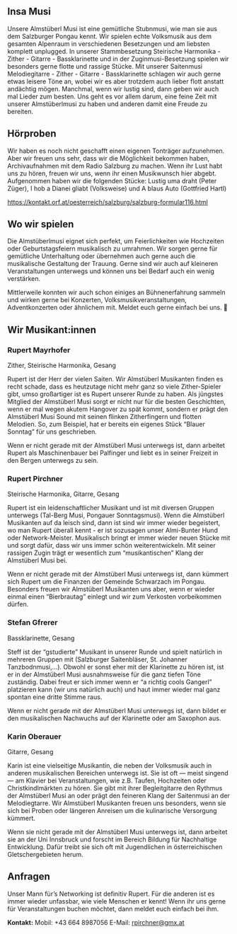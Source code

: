 ## Insa Musi
Unsere Almstüberl Musi ist eine gemütliche Stubnmusi, wie man sie aus dem Salzburger Pongau kennt. Wir spielen echte Volksmusik aus dem gesamten Alpenraum in verschiedenen Besetzungen und am liebsten komplett unplugged. In unserer Stammbesetzung Steirische Harmonika - Zither - Gitarre - Bassklarinette und in der Zuginmusi-Besetzung spielen wir besonders gerne flotte und rassige Stücke. Mit unserer Saitenmusi Melodiegitarre - Zither - Gitarre - Bassklarinette schlagen wir auch gerne etwas leisere Töne an, wobei wir es aber trotzdem auch lieber flott anstatt andächtig mögen. Manchmal, wenn wir lustig sind, dann geben wir auch mal Lieder zum besten. 
Uns geht es vor allem darum, eine feine Zeit mit unserer Almstüberlmusi zu haben und anderen damit eine Freude zu bereiten.

## Hörproben
Wir haben es noch nicht geschafft einen eigenen Tonträger aufzunehmen. Aber wir freuen uns sehr, dass wir die Möglichkeit bekommen haben, Archivaufnahmen mit dem Radio Salzburg zu machen. 
Wenn ihr Lust habt uns zu hören, freuen wir uns, wenn ihr einen Musikwunsch hier abgebt. Aufgenommen haben wir die folgenden Stücke: Lustig uma draht (Peter Züger), I hob a Dianei gliabt (Volksweise) und A blaus Auto (Gottfried Hartl) 

https://kontakt.orf.at/oesterreich/salzburg/salzburg-formular116.html

## Wo wir spielen
Die Almstüberlmusi eignet sich perfekt, um Feierlichkeiten wie Hochzeiten oder Geburtstagsfeiern musikalisch zu umrahmen. Wir sorgen gerne für gemütliche Unterhaltung oder übernehmen auch gerne auch die musikalische Gestaltung der Trauung. 
Gerne sind wir auch auf kleineren Veranstaltungen unterwegs und können uns bei Bedarf auch ein wenig verstärken. 

Mittlerweile konnten wir auch schon einiges an Bühnenerfahrung sammeln und wirken gerne bei Konzerten, Volksmusikveranstaltungen, Adventkonzerten oder ähnlichem mit. Meldet euch gerne einfach bei uns. 🙂

<!-- Galerie
Manchmal treffen wir bei unseren Auftritten ganz besondere Menschen. So zum Beispiel haben wir uns sehr gefreut, dass Christian Schartner, der wirklich unfassbar schöne Bilder macht von der Welt, wie er sie wahrnimmt (http://www.christian-schartner.at/). Danke, dass du auch uns so schön aussehen lässt! -->

## Wir Musikant:innen

### Rupert Mayrhofer
Zither, Steirische Harmonika, Gesang

Rupert ist der Herr der vielen Saiten. Wir Almstüberl Musikanten finden es recht schade, dass es heutzutage nicht mehr ganz so viele Zither-Spieler gibt, umso großartiger ist es Rupert unserer Runde zu haben. Als jüngstes Mitglied der Almstüberl Musi sorgt er nicht nur für die besten Geschichten, wenn er mal wegen akutem Hangover zu spät kommt, sondern er prägt den Almstüberl Musi Sound mit seinen flinken Zitherfingern und flotten Melodien. So, zum Beispiel, hat er bereits ein eigenes Stück “Blauer Sonntag” für uns geschrieben. 

Wenn er nicht gerade mit der Almstüberl Musi unterwegs ist, dann arbeitet Rupert als Maschinenbauer bei Palfinger und liebt es in seiner Freizeit in den Bergen unterwegs zu sein.

### Rupert Pirchner
Steirische Harmonika, Gitarre, Gesang

Rupert ist ein leidenschaftlicher Musikant und ist mit diversen Gruppen unterwegs (Tal-Berg Musi, Pongauer Sonntagsmusi). Wenn die Almstüberl Musikanten auf da leisch sind, dann ist sind wir immer wieder begeistert, wo man Rupert überall kennt - er ist sozusagen unser Almi-Bunter Hund oder Network-Meister. Musikalisch bringt er immer wieder neuen Stücke mit und sorgt dafür, dass wir uns immer schön weiterentwickeln. Mit seiner rassigen Zugin trägt er wesentlich zum “musikantischen” Klang der Almstüberl Musi bei.

Wenn er nicht gerade mit der Almstüberl Musi unterwegs ist, dann kümmert sich Rupert um die Finanzen der Gemeinde Schwarzach im Pongau. Besonders freuen wir Almstüberl Musikanten uns aber, wenn er wieder einmal einen “Bierbrautag” einlegt und wir zum Verkosten vorbeikommen dürfen. 

### Stefan Gfrerer
Bassklarinette, Gesang

Steff ist der “gstudierte” Musikant in unserer Runde und spielt natürlich in mehreren Gruppen mit (Salzburger Saitenbläser, St. Johanner Tanzbodnmusi,...). Obwohl er sonst eher mit der Klarinette zu hören ist, ist er in der Almstüberl Musi ausnahmsweise für die ganz tiefen Töne zuständig. Dabei freut er sich immer wenn er “a richtig cools Gangerl” platzieren kann (wir uns natürlich auch) und haut immer wieder mal ganz spontan eine dritte Stimme raus. 

Wenn er nicht gerade mit der Almstüberl Musi unterwegs ist, dann bildet er den musikalischen Nachwuchs auf der Klarinette oder am Saxophon aus. 

### Karin Oberauer
Gitarre, Gesang

Karin ist eine vielseitige Musikantin, die neben der Volksmusik auch in anderen musikalischen Bereichen unterwegs ist. Sie ist oft — meist singend — am Klavier bei Veranstaltungen, wie z.B. Taufen, Hochzeiten oder Christkindlmärkten zu hören. Sie gibt mit ihrer Begleitgitarre den Rythmus der Almstüberl Musi an oder prägt den feineren Klang der Saitenmusi an der Melodiegtarre. Wir Almstüberl Musikanten freuen uns besonders, wenn sie sich bei Proben oder längeren Anreisen um die kulinarische Versorgung kümmert.

Wenn sie nicht gerade mit der Almstüberl Musi unterwegs ist, dann arbeitet sie an der Uni Innsbruck und forscht im Bereich Bildung für Nachhaltige Entwicklung. Dafür treibt sie sich oft mit Jugendlichen in österreichischen Gletschergebieten herum. 

## Anfragen
Unser Mann für’s Networking ist definitiv Rupert. Für die anderen ist es immer wieder unfassbar, wie viele Menschen er kennt! Wenn ihr uns gerne für Veranstaltungen buchen möchtet, dann meldet euch einfach bei ihm.

**Kontakt:**
Mobil: +43 664 8987056
E-Mail: rpirchner@gmx.at

